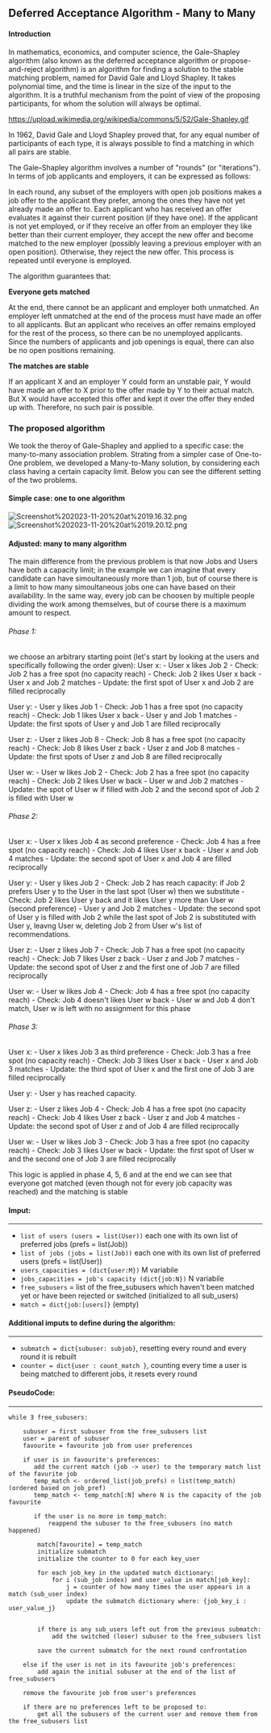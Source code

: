 ## Deferred Acceptance Algorithm - Many to Many

#### Introduction

In mathematics, economics, and computer science, the Gale–Shapley algorithm (also known as the deferred acceptance algorithm or propose-and-reject algorithm) is an algorithm for finding a solution to the stable matching problem, named for David Gale and Lloyd Shapley. It takes polynomial time, and the time is linear in the size of the input to the algorithm. It is a truthful mechanism from the point of view of the proposing participants, for whom the solution will always be optimal.

https://upload.wikimedia.org/wikipedia/commons/5/52/Gale-Shapley.gif

In 1962, David Gale and Lloyd Shapley proved that, for any equal number of participants of each type, it is always possible to find a matching in which all pairs are stable.


The Gale–Shapley algorithm involves a number of "rounds" (or "iterations"). In terms of job applicants and employers, it can be expressed as follows:

In each round, any subset of the employers with open job positions makes a job offer to the applicant they prefer, among the ones they have not yet already made an offer to.
Each applicant who has received an offer evaluates it against their current position (if they have one). If the applicant is not yet employed, or if they receive an offer from an employer they like better than their current employer, they accept the new offer and become matched to the new employer (possibly leaving a previous employer with an open position). Otherwise, they reject the new offer.
This process is repeated until everyone is employed.

The algorithm guarantees that: 

**Everyone gets matched**

At the end, there cannot be an applicant and employer both unmatched. An employer left unmatched at the end of the process must have made an offer to all applicants. But an applicant who receives an offer remains employed for the rest of the process, so there can be no unemployed applicants. Since the numbers of applicants and job openings is equal, there can also be no open positions remaining.

**The matches are stable**

If an applicant X and an employer Y could form an unstable pair, Y would have made an offer to X prior to the offer made by Y to their actual match. But X would have accepted this offer and kept it over the offer they ended up with. Therefore, no such pair is possible.


### The proposed algorithm 
We took the theroy of Gale–Shapley and applied to a specific case: the many-to-many association problem. Strating from a simpler case of One-to-One problem, we developed a Many-to-Many solution, by considering each class having a certain capacity limit. Below you can see the different setting of the two problems.

#### Simple case: one to one algorithm
![Screenshot%202023-11-20%20at%2019.16.32.png](attachment:Screenshot%202023-11-20%20at%2019.16.32.png)
![Screenshot%202023-11-20%20at%2019.20.12.png](attachment:Screenshot%202023-11-20%20at%2019.20.12.png)

#### Adjusted: many to many algorithm
The main difference from the previous problem is that now Jobs and Users have both a capacity limit; in the example we can imagine that every candidate can have simoultaneously more than 1 job, but of course there is a limit to how many simoultaneous jobs one can have based on their availability. In the same way, every job can be choosen by multiple people dividing the work among themselves, but of course there is a maximum amount to respect. 


###### Phase 1:

we choose an arbitrary starting point (let's start by looking at the users and specifically following the order given): 
User x: 
    - User x likes Job 2 
    - Check: Job 2 has a free spot (no capacity reach)
    - Check: Job 2 likes User x back
    - User x and Job 2 matches
    - Update: the first spot of User x and Job 2 are filled reciprocally

User y: 
    - User y likes Job 1 
    - Check: Job 1 has a free spot (no capacity reach)
    - Check: Job 1 likes User x back
    - User y and Job 1 matches
    - Update: the first spots of User y and Job 1 are filled reciprocally

User z: 
    - User z likes Job 8 
    - Check: Job 8 has a free spot (no capacity reach)
    - Check: Job 8 likes User z back
    - User z and Job 8 matches
    - Update: the first spots of User z and Job 8 are filled reciprocally

User w: 
    - User w likes Job 2 
    - Check: Job 2 has a free spot (no capacity reach)
    - Check: Job 2 likes User w back
    - User w and Job 2 matches
    - Update: the spot of User w if filled with Job 2 and the second spot of Job 2 is filled with User w


###### Phase 2:
User x: 
    - User x likes Job 4 as second preference
    - Check: Job 4 has a free spot (no capacity reach)
    - Check: Job 4 likes User x back
    - User x and Job 4 matches
    - Update: the second spot of User x and Job 4 are filled reciprocally

User y: 
    - User y likes Job 2
    - Check: Job 2 has reach capacity: if Job 2 prefers User y to the User in the last spot (User w) then we substitute
    - Check: Job 2 likes User y back and it likes User y more than User w (second preference)
    - User y and Job 2 matches
    - Update: the second spot of User y is filled with Job 2 while the last spot of Job 2 is substituted with User y, leavng User w, deleting Job 2 from User w's list of recommendations.

User z: 
    - User z likes Job 7 
    - Check: Job 7 has a free spot (no capacity reach)
    - Check: Job 7 likes User z back
    - User z and Job 7 matches
    - Update: the second spot of User z and the first one of Job 7 are filled reciprocally

User w: 
    - User w likes Job 4
    - Check: Job 4 has a free spot (no capacity reach)
    - Check: Job 4 doesn't likes User w back
    - User w and Job 4 don't match, User w is left with no assignment for this phase

###### Phase 3:
User x: 
    - User x likes Job 3 as third preference
    - Check: Job 3 has a free spot (no capacity reach)
    - Check: Job 3 likes User x back
    - User x and Job 3 matches
    - Update: the third spot of User x and the first one of Job 3 are filled reciprocally

User y: 
    - User y has reached capacity. 

User z: 
    - User z likes Job 4 
    - Check: Job 4 has a free spot (no capacity reach)
    - Check: Job 4 likes User z back
    - User z and Job 4 matches
    - Update: the second spot of User z and of Job 4 are filled reciprocally

User w: 
    - User w likes Job 3
    - Check: Job 3 has a free spot (no capacity reach)
    - Check: Job 3 likes User w back
    - Update: the first spot of User w and the second one of Job 3 are filled reciprocally



This logic is applied in phase 4, 5, 6 and at the end we can see that everyone got matched (even though not for every job capacity was reached) and the matching is stable 



#### Imput:
----------------
- `list of users (users = list(User))` each one with its own list of preferred jobs (prefs = list(Job))
- `list of jobs (jobs = list(Job))` each one with its own list of preferred users (prefs = list(User))
- `users_capacities = (dict{user:M})` M variabile 
- `jobs_capacities = job's capacity (dict{job:N})` N variabile 
- `free_subusers` = list of the free_subusers which haven't been matched yet or have been rejected or switched
    (initialized to all sub_users)
- `match = dict{job:[users]}` (empty)

#### Additional imputs to define during the algorithm: 
----------------
- `submatch = dict{subuser: subjob}`, resetting every round and every round it is rebuilt
- `counter = dict{user : count_match }`, counting every time a user is being matched to different jobs, it resets every round

#### PseudoCode: 
-----------------

    while ∃ free_subusers:

        subuser = first subuser from the free_subusers list 
        user = parent of subuser
        favourite = favourite job from user preferences
        
        if user is in favourite's preferences:
           add the current match (job -> user) to the temporary match list of the favurite job 
           temp_match <- ordered_list(job_prefs) ∩ list(temp_match) (ordered based on job_pref) 
           temp_match <- temp_match[:N] where N is the capacity of the job favourite
           
           if the user is no more in temp_match: 
               reappend the subuser to the free_subusers (no match happened)
            
            match[favourite] = temp_match
            initialize submatch
            initialize the counter to 0 for each key_user
            
            for each job_key in the updated match dictionary: 
                for i (sub_job index) and user_value in match[job_key]:
                    j = counter of how many times the user appears in a match (sub_user index)
                    update the submatch dictionary where: {job_key_i : user_value_j}
                    
            
            if there is any sub_users left out from the previous submatch: 
                add the switched (loser) subuser to the free_subusers list
            
            save the current submatch for the next round confrontation 
           
        else if the user is not in its favourite job's preferences:
            add again the initial subuser at the end of the list of free_subusers

        remove the favourite job from user's preferences
        
        if there are no preferences left to be proposed to:
            get all the subusers of the current user and remove them from the free_subusers list 
